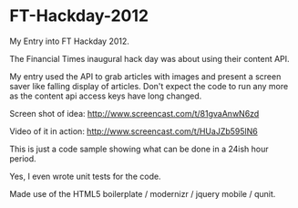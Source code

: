 FT-Hackday-2012
===============

My Entry into FT Hackday 2012.

The Financial Times inaugural hack day was about using their content API.

My entry used the API to grab articles with images and present a screen
saver like falling display of articles. Don't expect the code to run any
more as the content api access keys have long changed.

Screen shot of idea:
http://www.screencast.com/t/81gvaAnwN6zd

Video of it in action:
http://www.screencast.com/t/HUaJZb595lN6

This is just a code sample showing what can be done in a 24ish hour period.

Yes, I even wrote unit tests for the code.

Made use of the HTML5 boilerplate / modernizr / jquery mobile / qunit.
